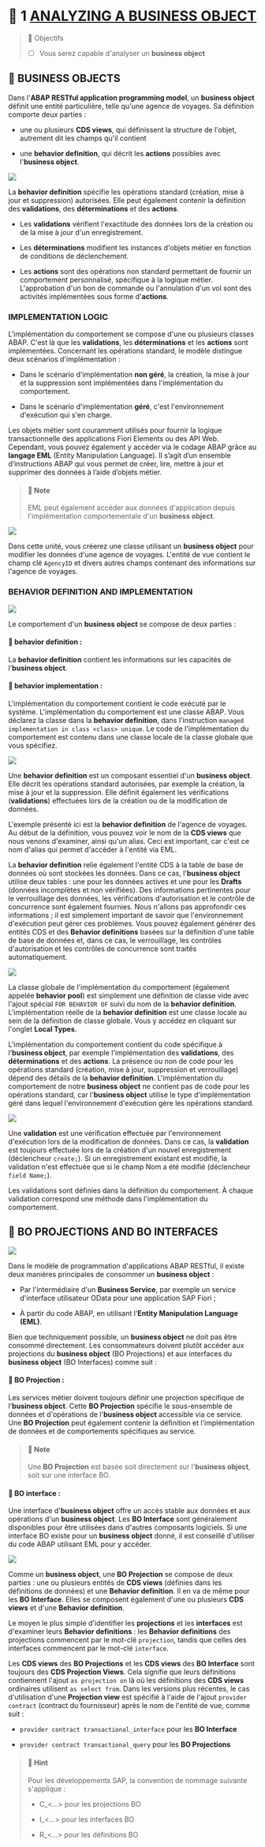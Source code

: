 # 🌸 1 [ANALYZING A BUSINESS OBJECT](https://learning.sap.com/learning-journeys/acquire-core-abap-skills/analyzing-a-business-object_e13b47d7-3cba-4cb4-a1f0-158b19ecf3b4)

> 🌺 Objectifs
>
> - [ ] Vous serez capable d'analyser un **business object**

## 🌸 BUSINESS OBJECTS

Dans l'**ABAP RESTful application programming model**, un **business object** définit une entité particulière, telle qu'une agence de voyages. Sa définition comporte deux parties :

- une ou plusieurs **CDS views**, qui définissent la structure de l'objet, autrement dit les champs qu'il contient

- une **behavior definition**, qui décrit les **actions** possibles avec l'**business object**.

![](./assets/21_Analyzing_BO_001.png)

La **behavior definition** spécifie les opérations standard (création, mise à jour et suppression) autorisées. Elle peut également contenir la définition des **validations**, des **déterminations** et des **actions**.

- Les **validations** vérifient l'exactitude des données lors de la création ou de la mise à jour d'un enregistrement.

- Les **déterminations** modifient les instances d'objets métier en fonction de conditions de déclenchement.

- Les **actions** sont des opérations non standard permettant de fournir un comportement personnalisé, spécifique à la logique métier. L'approbation d'un bon de commande ou l'annulation d'un vol sont des activités implémentées sous forme d'**actions**.

### IMPLEMENTATION LOGIC

L'implémentation du comportement se compose d'une ou plusieurs classes ABAP. C'est là que les **validations**, les **déterminations** et les **actions** sont implémentées. Concernant les opérations standard, le modèle distingue deux scénarios d'implémentation :

- Dans le scénario d'implémentation **non géré**, la création, la mise à jour et la suppression sont implémentées dans l'implémentation du comportement.

- Dans le scénario d'implémentation **géré**, c'est l'environnement d'exécution qui s'en charge.

Les objets métier sont couramment utilisés pour fournir la logique transactionnelle des applications Fiori Elements ou des API Web. Cependant, vous pouvez également y accéder via le codage ABAP grâce au **langage EML** (Entity Manipulation Language). Il s’agit d’un ensemble d’instructions ABAP qui vous permet de créer, lire, mettre à jour et supprimer des données à l’aide d’objets métier.

> #### 🍧 Note
>
> EML peut également accéder aux données d'application depuis l'implémentation comportementale d'un **business object**.

![](./assets/21_Analyzing_BO_002.png)

Dans cette unité, vous créerez une classe utilisant un **business object** pour modifier les données d'une agence de voyages. L'entité de vue contient le champ clé `AgencyID` et divers autres champs contenant des informations sur l'agence de voyages.

### BEHAVIOR DEFINITION AND IMPLEMENTATION

![](./assets/21_Analyzing_BO_003.png)

Le comportement d'un **business object** se compose de deux parties :

#### 💮 **behavior definition** :

La **behavior definition** contient les informations sur les capacités de l'**business object**.

#### 💮 **behavior implementation** :

L'implémentation du comportement contient le code exécuté par le système. L'implémentation du comportement est une classe ABAP. Vous déclarez la classe dans la **behavior definition**, dans l'instruction `managed implementation in class <class> unique`. Le code de l'implémentation du comportement est contenu dans une classe locale de la classe globale que vous spécifiez.

![](./assets/21_Analyzing_BO_004.png)

Une **behavior definition** est un composant essentiel d'un **business object**. Elle décrit les opérations standard autorisées, par exemple la création, la mise à jour et la suppression. Elle définit également les vérifications (**validations**) effectuées lors de la création ou de la modification de données.

L'exemple présenté ici est la **behavior definition** de l'agence de voyages. Au début de la définition, vous pouvez voir le nom de la **CDS views** que nous venons d'examiner, ainsi qu'un alias. Ceci est important, car c'est ce nom d'alias qui permet d'accéder à l'entité via EML.

La **behavior definition** relie également l'entité CDS à la table de base de données où sont stockées les données. Dans ce cas, l'**business object** utilise deux tables : une pour les données actives et une pour les **Drafts** (données incomplètes et non vérifiées). Des informations pertinentes pour le verrouillage des données, les vérifications d'autorisation et le contrôle de concurrence sont également fournies. Nous n'allons pas approfondir ces informations ; il est simplement important de savoir que l'environnement d'exécution peut gérer ces problèmes. Vous pouvez également générer des entités CDS et des **Behavior definitions** basées sur la définition d'une table de base de données et, dans ce cas, le verrouillage, les contrôles d'autorisation et les contrôles de concurrence sont traités automatiquement.

![](./assets/21_Analyzing_BO_005.png)

La classe globale de l'implémentation du comportement (également appelée **behavior pool**) est simplement une définition de classe vide avec l'ajout spécial `FOR BEHAVIOR OF` suivi du nom de la **behavior definition**. L'implémentation réelle de la **behavior definition** est une classe locale au sein de la définition de classe globale. Vous y accédez en cliquant sur l'onglet **Local Types**.

L'implémentation du comportement contient du code spécifique à l'**business object**, par exemple l'implémentation des **validations**, des **déterminations** et des **actions**. La présence ou non de code pour les opérations standard (création, mise à jour, suppression et verrouillage) dépend des détails de la **behavior definition**. L'implémentation du comportement de notre **business object** ne contient pas de code pour les opérations standard, car l'**business object** utilise le type d'implémentation géré dans lequel l'environnement d'exécution gère les opérations standard.

![](./assets/21_Analyzing_BO_006.png)

Une **validation** est une vérification effectuée par l'environnement d'exécution lors de la modification de données. Dans ce cas, la **validation** est toujours effectuée lors de la création d'un nouvel enregistrement (déclencheur `create;`). Si un enregistrement existant est modifié, la validation n'est effectuée que si le champ Nom a été modifié (déclencheur `field Name;`).

Les validations sont définies dans la définition du comportement. À chaque validation correspond une méthode dans l'implémentation du comportement.

## 🌸 BO PROJECTIONS AND BO INTERFACES

![](./assets/02BOProjectionsAndInterfaces_00.png)

Dans le modèle de programmation d'applications ABAP RESTful, il existe deux manières principales de consommer un **business object** :

- Par l'intermédiaire d'un **Business Service**, par exemple un service d'interface utilisateur OData pour une application SAP Fiori ;

- À partir du code ABAP, en utilisant l'**Entity Manipulation Language (EML)**.

Bien que techniquement possible, un **business object** ne doit pas être consommé directement. Les consommateurs doivent plutôt accéder aux projections du **business object** (BO Projections) et aux interfaces du **business object** (BO Interfaces) comme suit :

#### 💮 **BO Projection** :

Les services métier doivent toujours définir une projection spécifique de l'**business object**. Cette **BO Projection** spécifie le sous-ensemble de données et d'opérations de l'**business object** accessible via ce service. Une **BO Projection** peut également contenir la définition et l'implémentation de données et de comportements spécifiques au service.

> #### 🍧 Note
>
> Une **BO Projection** est basée soit directement sur l'**business object**, soit sur une interface BO.

#### 💮 **BO interface** :

Une interface d'**business object** offre un accès stable aux données et aux opérations d'un **business object**. Les **BO Interface** sont généralement disponibles pour être utilisées dans d'autres composants logiciels. Si une interface BO existe pour un **business object** donné, il est conseillé d'utiliser du code ABAP utilisant EML pour y accéder.

![](<./assets/02BOProjectionsAndInterface%20(1).png>)

Comme un **business object**, une **BO Projection** se compose de deux parties : une ou plusieurs entités de **CDS views** (définies dans les définitions de données) et une **Behavior definition**. Il en va de même pour les **BO Interface**. Elles se composent également d'une ou plusieurs **CDS views** et d'une **Behavior definition**.

Le moyen le plus simple d'identifier les **projections** et les **interfaces** est d'examiner leurs **Behavior definitions** : les **Behavior definitions** des projections commencent par le mot-clé `projection`, tandis que celles des interfaces commencent par le mot-clé `interface`.

Les **CDS views** des **BO Projections** et les **CDS views** des **BO Interface** sont toujours des **CDS Projection Views**. Cela signifie que leurs définitions contiennent l'ajout `as projection on` là où les définitions des **CDS views** ordinaires utilisent `as select from`. Dans les versions plus récentes, le cas d'utilisation d'une **Projection view** est spécifié à l'aide de l'ajout `provider contract` (contract du fournisseur) après le nom de l'entité de vue, comme suit :

- `provider contract transactional_interface` pour les **BO Interface**

- `provider contract transactional_query` pour les **BO Projections**

> #### 🍧 Hint
>
> Pour les développements SAP, la convention de nommage suivante s'applique :
>
> - <namespace>C\_<…> pour les projections BO
>
> - <namespace>I\_<…> pour les interfaces BO
>
> - <namespace>R\_<…> pour les définitions BO
